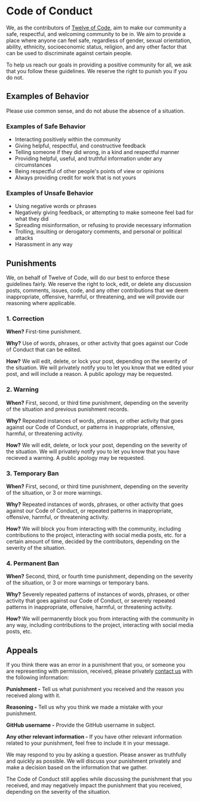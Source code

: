 # Code of Conduct

We, as the contributors of [Twelve of Code](https://github.com/twelve-of-code-official), aim to make our community a safe, respectful, and welcoming community to be in. We aim to provide a place where anyone can feel safe, regardless of gender, sexual orientation, ability, ethnicity, socioeconomic status, religion, and any other factor that can be used to discriminate against certain people.

To help us reach our goals in providing a positive community for all, we ask that you follow these guidelines. We reserve the right to punish you if you do not.

## Examples of Behavior

Please use common sense, and do not abuse the absence of a situation.

### Examples of Safe Behavior

- Interacting positively within the community
- Giving helpful, respectful, and constructive feedback
- Telling someone if they did wrong, in a kind and respectful manner
- Providing helpful, useful, and truthful information under any circumstances
- Being respectful of other people's points of view or opinions
- Always providing credit for work that is not yours

### Examples of Unsafe Behavior

- Using negative words or phrases
- Negatively giving feedback, or attempting to make someone feel bad for what they did
- Spreading misinformation, or refusing to provide necessary information
- Trolling, insulting or derogatory comments, and personal or political attacks
- Harassment in any way

## Punishments

We, on behalf of Twelve of Code, will do our best to enforce these guidelines fairly. We reserve the right to lock, edit, or delete any discussion posts, comments, issues, code, and any other contributions that we deem inappropriate, offensive, harmful, or threatening, and we will provide our reasoning where applicable.

### 1. Correction

**When?** First-time punishment.

**Why?** Use of words, phrases, or other activity that goes against our Code of Conduct that can be edited.

**How?** We will edit, delete, or lock your post, depending on the severity of the situation. We will privately notify you to let you know that we edited your post, and will include a reason. A public apology may be requested.

### 2. Warning

**When?** First, second, or third time punishment, depending on the severity of the situation and previous punishment records.

**Why?** Repeated instances of words, phrases, or other activity that goes against our Code of Conduct, or patterns in inappropriate, offensive, harmful, or threatening activity.

**How?** We will edit, delete, or lock your post, depending on the severity of the situation. We will privately notify you to let you know that you have recieved a warning. A public apology may be requested.

### 3. Temporary Ban

**When?** First, second, or third time punishment, depending on the severity of the situation, or 3 or more warnings.

**Why?** Repeated instances of words, phrases, or other activity that goes against our Code of Conduct, or repeated patterns in inappropriate, offensive, harmful, or threatening activity.

**How?** We will block you from interacting with the community, including contributions to the project, interacting with social media posts, etc. for a certain amount of time, decided by the contributors, depending on the severity of the situation.

### 4. Permanent Ban

**When?** Second, third, or fourth time punishment, depending on the severity of the situation, or 3 or more warnings or temporary bans.

**Why?** Severely repeated patterns of instances of words, phrases, or other activity that goes against our Code of Conduct, or severely repeated patterns in inappropriate, offensive, harmful, or threatening activity.

**How?** We will permanently block you from interacting with the community in any way, including contributions to the project, interacting with social media posts, etc.

## Appeals

If you think there was an error in a punishment that you, or someone you are representing with permission, received, please privately [contact us](https://mesure.x10.mx/contact) with the following information:

**Punishment -** Tell us what punishment you received and the reason you received along with it.

**Reasoning -** Tell us why you think we made a mistake with your punishment.

**GitHub username -** Provide the GitHub username in subject.

**Any other relevant information -** If you have other relevant information related to your punishment, feel free to include it in your message.

We may respond to you by asking a question. Please answer as truthfully and quickly as possible. We will discuss your punishment privately and make a decision based on the information that we gather.

The Code of Conduct still applies while discussing the punishment that you received, and may negatively impact the punishment that you received, depending on the severity of the situation.
